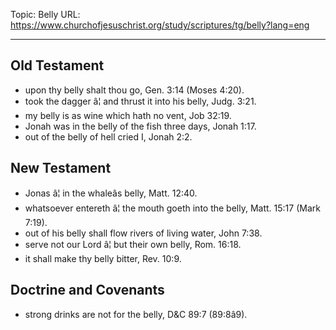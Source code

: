 Topic: Belly
URL: https://www.churchofjesuschrist.org/study/scriptures/tg/belly?lang=eng

---

## Old Testament

- upon thy belly shalt thou go, Gen. 3:14 (Moses 4:20).
- took the dagger â¦ and thrust it into his belly, Judg. 3:21.
- my belly is as wine which hath no vent, Job 32:19.
- Jonah was in the belly of the fish three days, Jonah 1:17.
- out of the belly of hell cried I, Jonah 2:2.

## New Testament

- Jonas â¦ in the whaleâs belly, Matt. 12:40.
- whatsoever entereth â¦ the mouth goeth into the belly, Matt. 15:17 (Mark 7:19).
- out of his belly shall flow rivers of living water, John 7:38.
- serve not our Lord â¦ but their own belly, Rom. 16:18.
- it shall make thy belly bitter, Rev. 10:9.

## Doctrine and Covenants

- strong drinks are not for the belly, D&C 89:7 (89:8â9).

